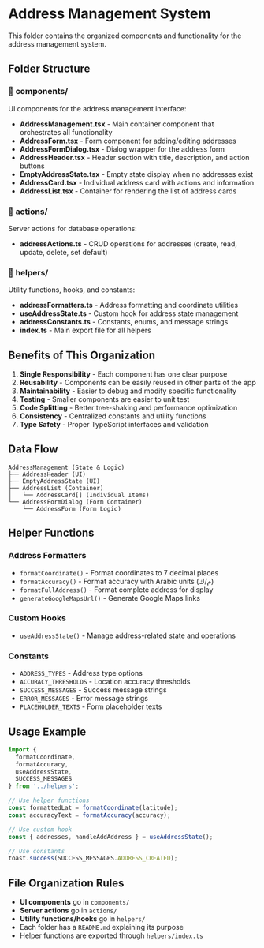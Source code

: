# Address Management System

This folder contains the organized components and functionality for the address management system.

## Folder Structure

### 📁 **components/**
UI components for the address management interface:
- **AddressManagement.tsx** - Main container component that orchestrates all functionality
- **AddressForm.tsx** - Form component for adding/editing addresses
- **AddressFormDialog.tsx** - Dialog wrapper for the address form
- **AddressHeader.tsx** - Header section with title, description, and action buttons
- **EmptyAddressState.tsx** - Empty state display when no addresses exist
- **AddressCard.tsx** - Individual address card with actions and information
- **AddressList.tsx** - Container for rendering the list of address cards

### 📁 **actions/**
Server actions for database operations:
- **addressActions.ts** - CRUD operations for addresses (create, read, update, delete, set default)

### 📁 **helpers/**
Utility functions, hooks, and constants:
- **addressFormatters.ts** - Address formatting and coordinate utilities
- **useAddressState.ts** - Custom hook for address state management
- **addressConstants.ts** - Constants, enums, and message strings
- **index.ts** - Main export file for all helpers

## Benefits of This Organization

1. **Single Responsibility** - Each component has one clear purpose
2. **Reusability** - Components can be easily reused in other parts of the app
3. **Maintainability** - Easier to debug and modify specific functionality
4. **Testing** - Smaller components are easier to unit test
5. **Code Splitting** - Better tree-shaking and performance optimization
6. **Consistency** - Centralized constants and utility functions
7. **Type Safety** - Proper TypeScript interfaces and validation

## Data Flow

```
AddressManagement (State & Logic)
├── AddressHeader (UI)
├── EmptyAddressState (UI)
├── AddressList (Container)
│   └── AddressCard[] (Individual Items)
└── AddressFormDialog (Form Container)
    └── AddressForm (Form Logic)
```

## Helper Functions

### **Address Formatters**
- `formatCoordinate()` - Format coordinates to 7 decimal places
- `formatAccuracy()` - Format accuracy with Arabic units (م/ك)
- `formatFullAddress()` - Format complete address for display
- `generateGoogleMapsUrl()` - Generate Google Maps links

### **Custom Hooks**
- `useAddressState()` - Manage address-related state and operations

### **Constants**
- `ADDRESS_TYPES` - Address type options
- `ACCURACY_THRESHOLDS` - Location accuracy thresholds
- `SUCCESS_MESSAGES` - Success message strings
- `ERROR_MESSAGES` - Error message strings
- `PLACEHOLDER_TEXTS` - Form placeholder texts

## Usage Example

```typescript
import { 
  formatCoordinate, 
  formatAccuracy, 
  useAddressState,
  SUCCESS_MESSAGES 
} from '../helpers';

// Use helper functions
const formattedLat = formatCoordinate(latitude);
const accuracyText = formatAccuracy(accuracy);

// Use custom hook
const { addresses, handleAddAddress } = useAddressState();

// Use constants
toast.success(SUCCESS_MESSAGES.ADDRESS_CREATED);
```

## File Organization Rules

- **UI components** go in `components/`
- **Server actions** go in `actions/`
- **Utility functions/hooks** go in `helpers/`
- Each folder has a `README.md` explaining its purpose
- Helper functions are exported through `helpers/index.ts`















